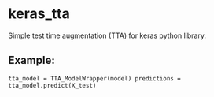 # keras_tta
Simple test time augmentation (TTA) for keras python library.

## Example:
`tta_model = TTA_ModelWrapper(model)
predictions = tta_model.predict(X_test)`
